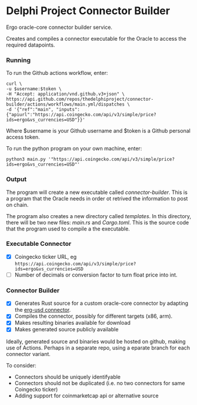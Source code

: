 # Delphi Project Connector Builder
Ergo oracle-core connector builder service.

Creates and compiles a connector executable for the Oracle to access the required datapoints.

### Running

To run the Github actions workflow, enter:

```
curl \
-u $username:$token \
-H "Accept: application/vnd.github.v3+json" \
https://api.github.com/repos/thedelphiproject/connector-builder/actions/workflows/main.yml/dispatches \
-d '{"ref":"main", "inputs":{"apiurl":"https://api.coingecko.com/api/v3/simple/price?ids=ergo&vs_currencies=USD"}}'
```

Where $username is your Github username and $token is a Github personal access token.

To run the python program on your own machine, enter:

```
python3 main.py '"https://api.coingecko.com/api/v3/simple/price?ids=ergo&vs_currencies=USD"'
```

### Output

The program will create a new executable called *connector-builder*. This is a program that the Oracle needs in order ot retrived the information to post on chain.

The program also creates a new directory called *templates*. In this directory, there will be two new files: *main.rs* and *Cargo.toml*. This is the source code that the program used to compile a the executable.

### Executable Connector
- [X] Coingecko ticker URL, eg `https://api.coingecko.com/api/v3/simple/price?ids=ergo&vs_currencies=USD`
- [ ] Number of decimals or conversion factor to turn float price into int.

### Connector Builder
- [X] Generates Rust source for a custom oracle-core connector by adapting the [erg-usd connector](https://github.com/ergoplatform/oracle-core/blob/master/connectors/erg-usd-connector/src/main.rs).
- [X] Compiles the connector, possibly for different targets (x86, arm).
- [X] Makes resulting binaries available for download
- [X] Makes generated source publicly available

Ideally, generated source and binaries would be hosted on github, making use of Actions. Perhaps in a separate repo, using a eparate branch for each connector variant.

To consider:
- Connectors should be uniquely identifyable
- Connectors should not be duplicated (i.e. no two connectors for same Coingecko ticker)
- Adding support for coinmarketcap api or alternative source